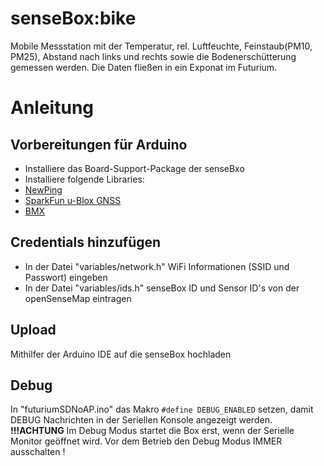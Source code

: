# senseBox:bike 
Mobile Messstation mit der Temperatur, rel. Luftfeuchte, Feinstaub(PM10, PM25), Abstand nach links und rechts sowie die Bodenerschütterung gemessen werden. Die Daten fließen in ein Exponat im Futurium. 



# Anleitung 
## Vorbereitungen für Arduino 
 - Installiere das Board-Support-Package der senseBxo 
 - Installiere folgende Libraries: 
  - [NewPing](http://https://www.arduino.cc/reference/en/libraries/newping "NewPing")
  - [SparkFun u-Blox GNSS](https://www.arduino.cc/reference/en/libraries/sparkfun-u-blox-gnss-arduino-library/tp:// "SparkFun u-Blox GNSS")
  - [BMX]()
  
## Credentials hinzufügen 
 - In der Datei "variables/network.h" WiFi Informationen (SSID und Passwort) eingeben 
 - In der Datei "variables/ids.h" senseBox ID und Sensor ID's von der openSenseMap eintragen 

## Upload
Mithilfer der Arduino IDE auf die senseBox hochladen 

## Debug 

In "futuriumSDNoAP.ino" das Makro `#define DEBUG_ENABLED` setzen, damit DEBUG Nachrichten in der Seriellen Konsole angezeigt werden. <b>!!!ACHTUNG</b> Im Debug Modus startet die Box erst, wenn der Serielle Monitor geöffnet wird. Vor dem Betrieb den Debug Modus IMMER ausschalten !

